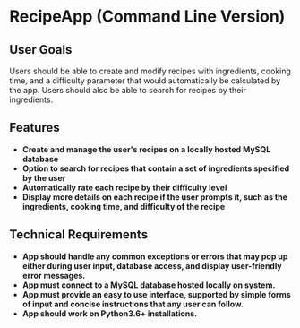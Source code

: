 # RecipeApp (Command Line Version)

## User Goals
Users should be able to create and modify recipes with ingredients, cooking time, and a difficulty parameter that would automatically be calculated by the app. Users should also be able to search for recipes by their ingredients.

## Features
- **Create and manage the user's recipes on a locally hosted MySQL database**
- **Option to search for recipes that contain a set of ingredients specified by the user**
- **Automatically rate each recipe by their difficulty level**
- **Display more details on each recipe if the user prompts it, such as the ingredients, cooking time, and difficulty of the recipe**

## Technical Requirements
- **App should handle any common exceptions or errors that may pop up either during user input, database access, and display user-friendly error messages.**
- **App must connect to a MySQL database hosted locally on system.**
- **App must provide an easy to use interface, supported by simple forms of input and concise instructions that any user can follow.**
- **App should work on Python3.6+ installations.**
